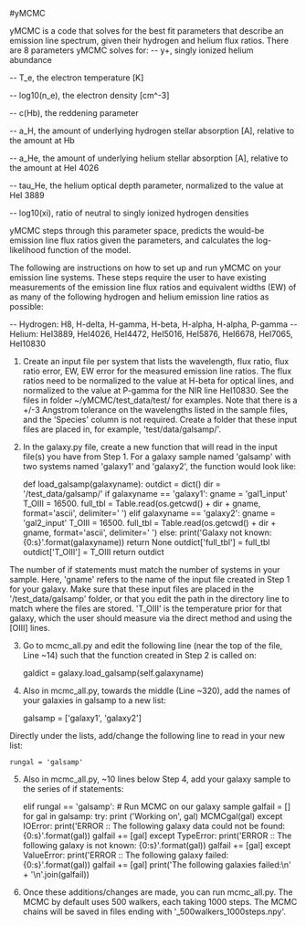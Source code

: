 #yMCMC

yMCMC is a code that solves for the best fit parameters that describe an emission line spectrum, given their
 hydrogen and helium flux ratios. There are 8 parameters yMCMC solves for:
-- y+, singly ionized helium abundance

-- T_e, the electron temperature [K]

-- log10(n_e), the electron density [cm^-3]

-- c(Hb), the reddening parameter

-- a_H, the amount of underlying hydrogen stellar absorption [A], relative to the amount at Hb

-- a_He, the amount of underlying helium stellar absorption [A], relative to the amount at HeI 4026

-- tau_He, the helium optical depth parameter, normalized to the value at HeI 3889

-- log10(xi), ratio of neutral to singly ionized hydrogen densities


yMCMC steps through this parameter space, predicts the would-be emission line flux ratios given the parameters, and
calculates the log-likelihood function of the model.

The following are instructions on how to set up and run yMCMC on your emission line systems. These steps require
the user to have existing measurements of the emission line flux ratios and equivalent widths (EW) of as many of the
following hydrogen and helium emission line ratios as possible:

-- Hydrogen: H8, H-delta, H-gamma, H-beta, H-alpha, H-alpha, P-gamma
-- Helium: HeI3889, HeI4026, HeI4472, HeI5016, HeI5876, HeI6678, HeI7065, HeI10830

1. Create an input file per system that lists the wavelength, flux ratio, flux ratio error, EW, EW error for the
measured emission line ratios. The flux ratios need to be normalized to the value at H-beta for optical lines,
and normalized to the value at P-gamma for the NIR line HeI10830. See the files in folder ~/yMCMC/test_data/test/
for examples. Note that there is a +/-3 Angstrom tolerance on the wavelengths listed in the sample files, and the
'Species' column is not required. Create a folder that these input files are placed in, for example,
'test/data/galsamp/'.

2. In the galaxy.py file, create a new function that will read in the input file(s) you have from Step 1. For a
galaxy sample named 'galsamp' with two systems named 'galaxy1' and 'galaxy2', the function would look like:

    def load_galsamp(galaxyname):
        outdict = dict()
        dir = '/test_data/galsamp/'
        if galaxyname == 'galaxy1':
            gname = 'gal1_input'
            T_OIII = 16500.
            full_tbl = Table.read(os.getcwd() + dir + gname, format='ascii', delimiter=' ')
        elif galaxyname == 'galaxy2':
            gname = 'gal2_input'
            T_OIII = 16500.
            full_tbl = Table.read(os.getcwd() + dir + gname, format='ascii', delimiter=' ')
        else:
            print('Galaxy not known: {0:s}'.format(galaxyname))
            return None
        outdict['full_tbl'] = full_tbl
        outdict['T_OIII'] = T_OIII
        return outdict

The number of if statements must match the number of systems in your sample. Here, 'gname' refers to the name of the
input file created in Step 1 for your galaxy. Make sure that these input files are placed in the '/test_data/galsamp'
folder, or that you edit the path in the directory line to match where the files are stored. 'T_OIII' is the
temperature prior for that galaxy, which the user should measure via the direct method and using the [OIII] lines.

3. Go to mcmc_all.py and edit the following line (near the top of the file, Line ~14) such that the function
created in Step 2 is called on:

    galdict = galaxy.load_galsamp(self.galaxyname)

4. Also in mcmc_all.py, towards the middle (Line ~320), add the names of your galaxies in galsamp to a new list:

    galsamp = ['galaxy1', 'galaxy2']

Directly under the lists, add/change the following line to read in your new list:

    rungal = 'galsamp'

5. Also in mcmc_all.py, ~10 lines below Step 4, add your galaxy sample to the series of if statements:

    elif rungal == 'galsamp':
        # Run MCMC on our galaxy sample
        galfail = []
        for gal in galsamp:
            try:
                print ('Working on', gal)
                MCMCgal(gal)
            except IOError:
                print('ERROR :: The following galaxy data could not be found: {0:s}'.format(gal))
                galfail += [gal]
            except TypeError:
                print('ERROR :: The following galaxy is not known: {0:s}'.format(gal))
                galfail += [gal]
            except ValueError:
                print('ERROR :: The following galaxy failed: {0:s}'.format(gal))
                galfail += [gal]
        print('The following galaxies failed:\n' + '\n'.join(galfail))

6. Once these additions/changes are made, you can run mcmc_all.py. The MCMC by default uses 500 walkers, each
taking 1000 steps. The MCMC chains will be saved in files ending with '_500walkers_1000steps.npy'.
